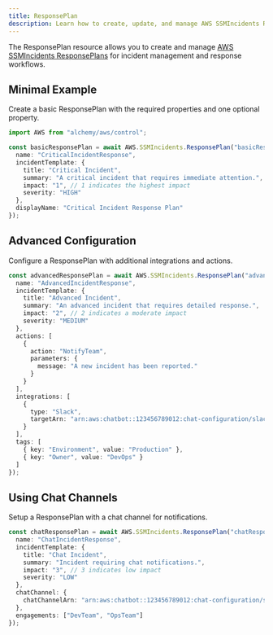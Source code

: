 ```yaml
---
title: ResponsePlan
description: Learn how to create, update, and manage AWS SSMIncidents ResponsePlans using Alchemy Cloud Control.
---
```


The ResponsePlan resource allows you to create and manage [AWS SSMIncidents ResponsePlans](https://docs.aws.amazon.com/ssmincidents/latest/userguide/) for incident management and response workflows.

## Minimal Example

Create a basic ResponsePlan with the required properties and one optional property.

```ts
import AWS from "alchemy/aws/control";

const basicResponsePlan = await AWS.SSMIncidents.ResponsePlan("basicResponsePlan", {
  name: "CriticalIncidentResponse",
  incidentTemplate: {
    title: "Critical Incident",
    summary: "A critical incident that requires immediate attention.",
    impact: "1", // 1 indicates the highest impact
    severity: "HIGH"
  },
  displayName: "Critical Incident Response Plan"
});
```

## Advanced Configuration

Configure a ResponsePlan with additional integrations and actions.

```ts
const advancedResponsePlan = await AWS.SSMIncidents.ResponsePlan("advancedResponsePlan", {
  name: "AdvancedIncidentResponse",
  incidentTemplate: {
    title: "Advanced Incident",
    summary: "An advanced incident that requires detailed response.",
    impact: "2", // 2 indicates a moderate impact
    severity: "MEDIUM"
  },
  actions: [
    {
      action: "NotifyTeam",
      parameters: {
        message: "A new incident has been reported."
      }
    }
  ],
  integrations: [
    {
      type: "Slack",
      targetArn: "arn:aws:chatbot::123456789012:chat-configuration/slack-channel"
    }
  ],
  tags: [
    { key: "Environment", value: "Production" },
    { key: "Owner", value: "DevOps" }
  ]
});
```

## Using Chat Channels

Setup a ResponsePlan with a chat channel for notifications.

```ts
const chatResponsePlan = await AWS.SSMIncidents.ResponsePlan("chatResponsePlan", {
  name: "ChatIncidentResponse",
  incidentTemplate: {
    title: "Chat Incident",
    summary: "Incident requiring chat notifications.",
    impact: "3", // 3 indicates low impact
    severity: "LOW"
  },
  chatChannel: {
    chatChannelArn: "arn:aws:chatbot::123456789012:chat-configuration/slack-channel"
  },
  engagements: ["DevTeam", "OpsTeam"]
});
```